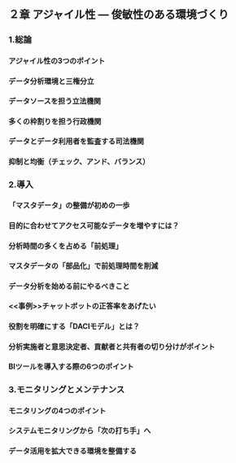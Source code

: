## ２章 アジャイル性 ― 俊敏性のある環境づくり
### 1.総論
#### アジャイル性の3つのポイント
#### データ分析環境と三権分立
#### データソースを担う立法機関
#### 多くの枠割りを担う行政機関
#### データとデータ利用者を監査する司法機関
#### 抑制と均衡（チェック、アンド、バランス）
### 2.導入
#### 「マスタデータ」の整備が初めの一歩
#### 目的に合わせてアクセス可能なデータを増やすには？
#### 分析時間の多くを占める「前処理」
#### マスタデータの「部品化」で前処理時間を削減
#### データ分析を始める前にやるべきこと
#### <<事例>>チャットボットの正答率をあげたい
#### 役割を明確にする「DACIモデル」とは？
#### 分析実施者と意思決定者、貢献者と共有者の切り分けがポイント
#### BIツールを導入する際の6つのポイント
### 3.モニタリングとメンテナンス
#### モニタリングの4つのポイント
#### システムモニタリングから「次の打ち手」へ
#### データ活用を拡大できる環境を整備する

